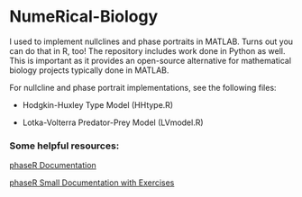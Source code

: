 # NumeRical-Biology

I used to implement nullclines and phase portraits in MATLAB. Turns out you can do that in R, too! The repository includes work done in Python as well. This is important as it provides an open-source alternative for mathematical biology projects typically done in MATLAB.

For nullcline and phase portrait implementations, see the following files:

* Hodgkin-Huxley Type Model (HHtype.R)

* Lotka-Volterra Predator-Prey Model (LVmodel.R)

### Some helpful resources:

[phaseR Documentation](https://cran.r-project.org/web/packages/phaseR/phaseR.pdf)

[phaseR Small Documentation with Exercises](https://cran.r-project.org/web/packages/phaseR/vignettes/my-vignette.html)
